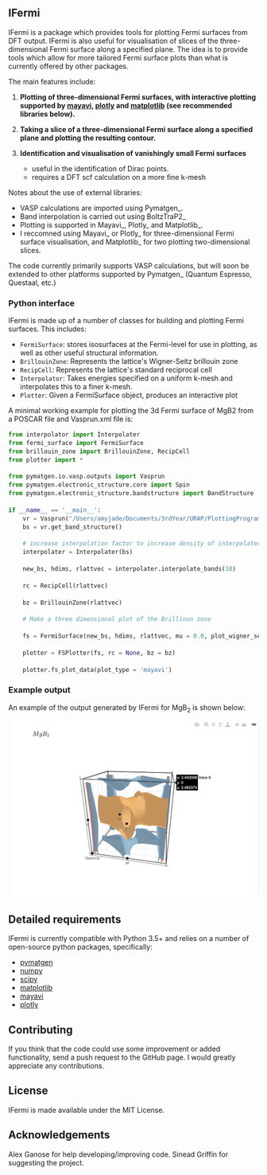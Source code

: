 IFermi
------

IFermi is a package which provides tools for plotting Fermi surfaces
from DFT output. IFermi is also useful for visualisation of slices of
the three-dimensional Fermi surface along a specified plane. The idea 
is to provide tools which allow for more tailored Fermi surface plots
than what is currently offered by other packages.

The main features include:

1. **Plotting of three-dimensional Fermi surfaces, with interactive plotting
   supported by [mayavi](https://docs.enthought.com/mayavi/mayavi/), [plotly](https://plot.ly/) and [matplotlib](https://matplotlib.org) (see recommended 
   libraries below).**

2. **Taking a slice of a three-dimensional Fermi surface along a specified 
   plane and plotting the resulting contour.**

3. **Identification and visualisation of vanishingly small Fermi surfaces**

   - useful in the identification of Dirac points.
   - requires a DFT scf calculation on a more fine k-mesh

Notes about the use of external libraries: 

   - VASP calculations are imported using Pymatgen_.
   - Band interpolation is carried out using BoltzTraP2_   
   - Plotting is supported in Mayavi_, Plotly_ and Matplotlib_.
   - I reccomned using Mayavi_ or Plotly_ for three-dimensional
     Fermi surface visualisation, and Matplotlib_ for two 
     plotting two-dimensional slices. 

The code currently primarily supports VASP calculations, but will 
soon be extended to other platforms supported by Pymatgen_ 
(Quantum Espresso, Questaal, etc.)


### Python interface

IFermi is made up of a number of classes for building and plotting
Fermi surfaces. This includes:

- `FermiSurface`: stores isosurfaces at the Fermi-level for use in plotting,
   as well as other useful structural information. 
- `BrillouinZone`: Represents the lattice's Wigner-Seitz brillouin zone
- `RecipCell`: Represents the lattice's standard reciprocal cell 
- `Interpolator`: Takes energies specified on a uniform k-mesh and interpolates 
   this to a finer k-mesh.
- `Plotter`: Given a FermiSurface object, produces an interactive plot   


A minimal working example for plotting the 3d Fermi surface of MgB2 from a POSCAR
file and Vasprun.xml file is:

```python
from interpolator import Interpolater
from fermi_surface import FermiSurface
from brillouin_zone import BrillouinZone, RecipCell
from plotter import *

from pymatgen.io.vasp.outputs import Vasprun
from pymatgen.electronic_structure.core import Spin
from pymatgen.electronic_structure.bandstructure import BandStructure

if __name__ == '__main__':
	vr = Vasprun("/Users/amyjade/Documents/3rdYear/URAP/PlottingProgram/dataMgB2/vasprun.xml")
	bs = vr.get_band_structure()

	# increase interpolation factor to increase density of interpolated bandstructure
	interpolater = Interpolater(bs) 

	new_bs, hdims, rlattvec = interpolater.interpolate_bands(10)

	rc = RecipCell(rlattvec)

	bz = BrillouinZone(rlattvec)

	# Make a three dimensional plot of the Brillioun zone

	fs = FermiSurface(new_bs, hdims, rlattvec, mu = 0.0, plot_wigner_seitz = True)

	plotter = FSPlotter(fs, rc = None, bz = bz)

	plotter.fs_plot_data(plot_type = 'mayavi')

```

### Example output

An example of the output generated by IFermi for MgB<sub>2</sub> is shown below:

![MgB2 fermi surface](docs/source/_static/fs_MgB2.png)


## Detailed requirements

IFermi is currently compatible with Python 3.5+ and relies on a number of
open-source python packages, specifically:

- [pymatgen](http://pymatgen.org)
- [numpy](http://www.numpy.org)
- [scipy](https://www.scipy.org)
- [matplotlib](https://matplotlib.org)
- [mayavi](https://docs.enthought.com/mayavi/mayavi/)
- [plotly](https://plot.ly/)



## Contributing

If you think that the code could use some improvement
or added functionality, send a push request to the GitHub page. 
I would greatly appreciate any contributions.

## License

IFermi is made available under the MIT License.

## Acknowledgements

Alex Ganose for help developing/improving code.
Sinead Griffin for suggesting the project.
